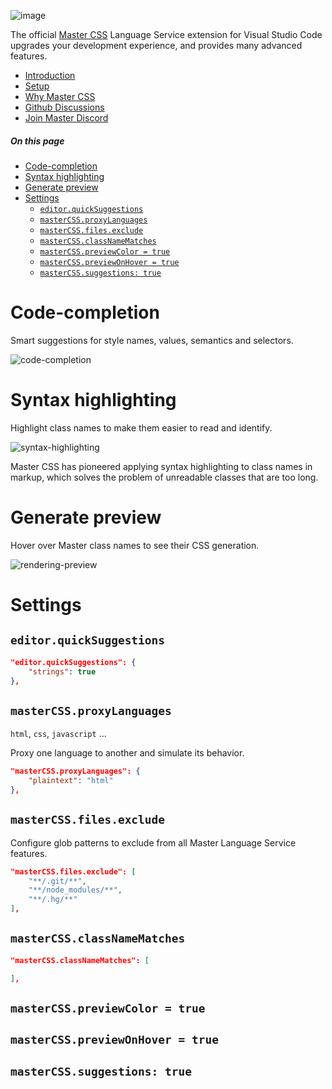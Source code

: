 ![image](https://raw.githubusercontent.com/master-co/css-language-service/alpha/images/cover.jpg)

The official [Master CSS](https://github.com/master-co/css) Language Service extension for Visual Studio Code upgrades your development experience, and provides many advanced features.

- [Introduction](https://css.master.co)
- [Setup](https://docs.master.co/css/setup)
- [Why Master CSS](https://docs.master.co/css/why-master-css)
- [Github Discussions](https://github.com/master-co/css/discussions)
- [Join Master Discord](https://discord.gg/sZNKpAAAw6)

##### On this page
- [Code-completion](#code-completion)
- [Syntax highlighting](#syntax-highlighting)
- [Generate preview](#generate-preview)
- [Settings](#settings)
  - [`editor.quickSuggestions`](#editorquicksuggestions)
  - [`masterCSS.proxyLanguages`](#mastercssproxylanguages)
  - [`masterCSS.files.exclude`](#mastercssfilesexclude)
  - [`masterCSS.classNameMatches`](#mastercssclassnamematches)
  - [`masterCSS.previewColor = true`](#mastercsspreviewcolor--true)
  - [`masterCSS.previewOnHover = true`](#mastercsspreviewonhover--true)
  - [`masterCSS.suggestions: true`](#mastercsssuggestions-true)

# Code-completion
Smart suggestions for style names, values, semantics and selectors.

![code-completion](https://user-images.githubusercontent.com/33840671/185128193-de6c0550-7fa6-4b2d-842c-72f6b79e6d8f.gif)

# Syntax highlighting
Highlight class names to make them easier to read and identify.

![syntax-highlighting](https://user-images.githubusercontent.com/33840671/185127233-1556414a-2859-425f-a421-4b30ff228b9e.jpg)

Master CSS has pioneered applying syntax highlighting to class names in markup, which solves the problem of unreadable classes that are too long.

# Generate preview
Hover over Master class names to see their CSS generation.

![rendering-preview](https://user-images.githubusercontent.com/33840671/185128766-614f302e-7cc3-4294-9179-76f29069d4a6.gif)

# Settings

## `editor.quickSuggestions`
```json
"editor.quickSuggestions": {
    "strings": true
},
```

## `masterCSS.proxyLanguages`
`html`, `css`, `javascript` ...

Proxy one language to another and simulate its behavior.
```json
"masterCSS.proxyLanguages": {
    "plaintext": "html"
},
```

## `masterCSS.files.exclude`
Configure glob patterns to exclude from all Master Language Service features.
```json
"masterCSS.files.exclude": [
    "**/.git/**",
    "**/node_modules/**",
    "**/.hg/**"
],
```

## `masterCSS.classNameMatches`
```json
"masterCSS.classNameMatches": [

],
```

## `masterCSS.previewColor = true`

## `masterCSS.previewOnHover = true`

## `masterCSS.suggestions: true`
